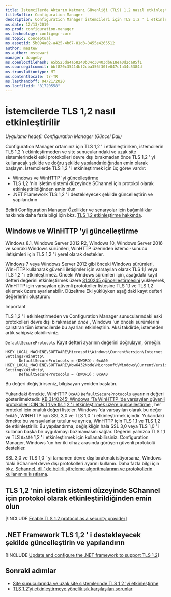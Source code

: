 ```yaml
---
title: İstemcilerde Aktarım Katmanı Güvenliği (TLS) 1,2 nasıl etkinleştirilir
titleSuffix: Configuration Manager
description: Configuration Manager istemcileri için TLS 1,2 ' i etkinleştirme hakkında bilgiler.
ms.date: 12/13/2019
ms.prod: configuration-manager
ms.technology: configmgr-core
ms.topic: conceptual
ms.assetid: 5b094a02-a425-4b67-81d3-8455e4265512
author: mestew
ms.author: mstewart
manager: dougeby
ms.openlocfilehash: e5b525da4a58240b34c30403db618ea0d2ca85f1
ms.sourcegitcommit: bbf820c35414bf2cba356f30fe047c1a34c5384d
ms.translationtype: MT
ms.contentlocale: tr-TR
ms.lasthandoff: 04/21/2020
ms.locfileid: "81720558"
---
```

# <a name="how-to-enable-tls-12-on-clients"></a>İstemcilerde TLS 1,2 nasıl etkinleştirilir

*Uygulama hedefi: Configuration Manager (Güncel Dalı)*

Configuration Manager ortamınız için TLS 1,2 ' i etkinleştirirken, istemcilerin TLS 1,2 'ı etkinleştirmeden ve site sunucularındaki ve uzak site sistemlerindeki eski protokolleri devre dışı bırakmadan önce TLS 1,2 ' yi kullanacak şekilde ve doğru şekilde yapılandırıldığından emin olarak başlayın. İstemcilerde TLS 1,2 ' i etkinleştirmek için üç görev vardır:

- Windows ve WinHTTP 'yi güncelleştirme
- TLS 1,2 'nin işletim sistemi düzeyinde SChannel için protokol olarak etkinleştirildiğinden emin olun
- .NET Framework TLS 1,2 ' i destekleyecek şekilde güncelleştirin ve yapılandırın

Belirli Configuration Manager Özellikler ve senaryolar için bağımlılıklar hakkında daha fazla bilgi için bkz. [TLS 1,2 etkinleştirme hakkında](enable-tls-1-2.md).

## <a name="update-windows-and-winhttp"></a><a name="bkmk_winhttp"></a>Windows ve WinHTTP 'yi güncelleştirme

Windows 8.1, Windows Server 2012 R2, Windows 10, Windows Server 2016 ve sonraki Windows sürümleri, WinHTTP üzerinden istemci-sunucu iletişimleri için TLS 1,2 ' i yerel olarak destekler. 

Windows 7 veya Windows Server 2012 gibi önceki Windows sürümleri, WinHTTP kullanarak güvenli iletişimler için varsayılan olarak TLS 1,1 veya TLS 1,2 ' ı etkinleştirmez. Önceki Windows sürümleri için, aşağıdaki kayıt defteri değerini etkinleştirmek üzere [3140245 güncelleştirmesini](https://support.microsoft.com/help/3140245) yükleyerek, WinHTTP için varsayılan güvenli protokoller listesine TLS 1,1 ve TLS 1,2 eklemek üzere ayarlanabilir. Düzeltme Eki yüklüyken aşağıdaki kayıt defteri değerlerini oluşturun:

> [!IMPORTANT]
> TLS 1,2 ' i etkinleştirmeden ve Configuration Manager sunucularındaki eski protokolleri devre dışı bırakmadan *önce* , Windows 'un önceki sürümlerini çalıştıran tüm istemcilerde bu ayarları etkinleştirin. Aksi takdirde, istemeden artık sahipsiz olabilirsiniz.

`DefaultSecureProtocols` Kayıt defteri ayarının değerini doğrulayın, örneğin:

``` Registry
HKEY_LOCAL_MACHINE\SOFTWARE\Microsoft\Windows\CurrentVersion\Internet Settings\WinHttp\
      DefaultSecureProtocols = (DWORD): 0xAA0
HKEY_LOCAL_MACHINE\SOFTWARE\Wow6432Node\Microsoft\Windows\CurrentVersion\Internet Settings\WinHttp\
      DefaultSecureProtocols = (DWORD): 0xAA0
```

Bu değeri değiştirirseniz, bilgisayarı yeniden başlatın.

Yukarıdaki örnekte, WinHTTP `0xAA0` `DefaultSecureProtocols` ayarının değeri gösterilmektedir. [KB 3140245: Windows 'Ta WinHTTP 'de varsayılan güvenli protokoller IÇIN tls 1,1 ve tls 1,2 ' i etkinleştirmek üzere güncelleştirme](https://support.microsoft.com/help/3140245) , her protokol için onaltılı değeri listeler. Windows 'da varsayılan olarak bu değer `0x0A0` , WINHTTP için SSL 3,0 ve TLS 1,0 ' i etkinleştirmek içindir. Yukarıdaki örnekte bu varsayılanlar tutulur ve ayrıca, WinHTTP için TLS 1,1 ve TLS 1,2 de etkinleştirilir. Bu yapılandırma, değişikliğin hala SSL 3,0 veya TLS 1,0 ' i kullanan başka bir uygulamayı bozmamasını sağlar. Değerini yalnızca TLS 1,1 ve TLS `0xA00` 1,2 ' i etkinleştirmek için kullanabilirsiniz. Configuration Manager, Windows 'un her iki cihaz arasında görüşen güvenli protokolü destekler.

 SSL 3,0 ve TLS 1,0 ' yi tamamen devre dışı bırakmak istiyorsanız, Windows 'daki SChannel devre dışı protokolleri ayarını kullanın. Daha fazla bilgi için bkz. [Schannel. dll ' de belirli şifreleme algoritmalarının ve protokollerin kullanımını kısıtlama](https://support.microsoft.com/help/245030/how-to-restrict-the-use-of-certain-cryptographic-algorithms-and-protoc).

## <a name="ensure-that-tls-12-is-enabled-as-a-protocol-for-schannel-at-the-operating-system-level"></a><a name="bkmk_protocol"></a>TLS 1,2 'nin işletim sistemi düzeyinde SChannel için protokol olarak etkinleştirildiğinden emin olun

[!INCLUDE [Enable TLS 1.2 protocol as a security provider](includes/enable-tls-1-2-protocol-security-provider.md)]

## <a name="update-and-configure-the-net-framework-to-support-tls-12"></a><a name="bkmk_net"></a>.NET Framework TLS 1,2 ' i destekleyecek şekilde güncelleştirin ve yapılandırın

[!INCLUDE [Update and configure the .NET framework to support TLS 1.2](includes/update-net-framework-to-support-tls-1-2.md)]


## <a name="next-steps"></a>Sonraki adımlar

- [Site sunucularında ve uzak site sistemlerinde TLS 1,2 'yi etkinleştirme](enable-tls-1-2-server.md)
- [TLS 1.2’yi etkinleştirmeye yönelik sık karşılaşılan sorunlar](enable-tls-1-2-troubleshoot.md)

